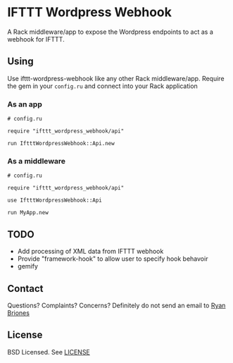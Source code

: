 # IFTTT Wordpress Webhook

A Rack middleware/app to expose the Wordpress endpoints to act as a webhook for IFTTT.

## Using

Use ifttt-wordpress-webhook like any other Rack middleware/app. Require the gem in your `config.ru` and connect into your Rack application

### As an app

```
# config.ru

require "ifttt_wordpress_webhook/api"

run IftttWordpressWebhook::Api.new
```

### As a middleware

```
# config.ru

require "ifttt_wordpress_webhook/api"

use IftttWordpressWebhook::Api

run MyApp.new
```

## TODO

* Add processing of XML data from IFTTT webhook
* Provide "framework-hook" to allow user to specify hook behavoir
* gemify

## Contact

Questions? Complaints? Concerns? Definitely do not send an email to [Ryan Briones](me@ryanbriones.com)

## License

BSD Licensed. See [LICENSE](./LICENSE)